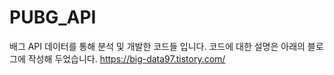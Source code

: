 # PUBG_API
배그 API 데이터를 통해 분석 및 개발한 코드들 입니다. 코드에 대한 설명은 아래의 블로그에 작성해 두었습니다.
https://big-data97.tistory.com/
